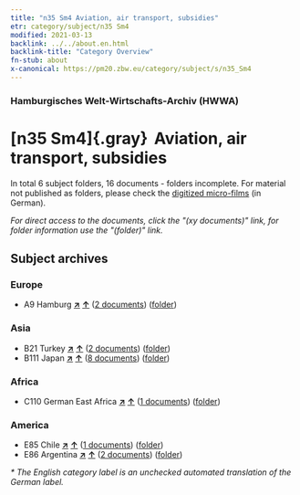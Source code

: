 ```yaml
---
title: "n35 Sm4 Aviation, air transport, subsidies"
etr: category/subject/n35 Sm4
modified: 2021-03-13
backlink: ../../about.en.html
backlink-title: "Category Overview"
fn-stub: about
x-canonical: https://pm20.zbw.eu/category/subject/s/n35_Sm4
---
```


### Hamburgisches Welt-Wirtschafts-Archiv (HWWA)
# [n35 Sm4]{.gray}&#8201; Aviation, air transport, subsidies&#160; 





In total 6 subject folders, 16 documents - folders incomplete.
For material not published as folders, please check the [digitized micro-films](/film/h1_sh.de.html) (in German).

_For direct access to the documents, click the "(xy documents)" link, for folder information use the "(folder)" link._

## Subject archives



### Europe

- A9 Hamburg [**&nearr;**](../../../geo/i/140905/about.en.html "Hamburg (all folders)") [**&uarr;**](../../../geo/about.en.html#A9 "Country category system") (<a href="https://pm20.zbw.eu/dfgview/sh/140905,145687" title="about: Hamburg : Aviation, air transport, subsidies" target="_blank">2 documents</a>) ([folder](../../../../folder/sh/1409xx/140905/1456xx/145687/about.en.html))

### Asia

- B21 Turkey [**&nearr;**](../../../geo/i/141111/about.en.html "Turkey (all folders)") [**&uarr;**](../../../geo/about.en.html#B21 "Country category system") (<a href="https://pm20.zbw.eu/dfgview/sh/141111,145687" title="about: Turkey : Aviation, air transport, subsidies" target="_blank">2 documents</a>) ([folder](../../../../folder/sh/1411xx/141111/1456xx/145687/about.en.html))
- B111 Japan [**&nearr;**](../../../geo/i/141272/about.en.html "Japan (all folders)") [**&uarr;**](../../../geo/about.en.html#B111 "Country category system") (<a href="https://pm20.zbw.eu/dfgview/sh/141272,145687" title="about: Japan : Aviation, air transport, subsidies" target="_blank">8 documents</a>) ([folder](../../../../folder/sh/1412xx/141272/1456xx/145687/about.en.html))

### Africa

- C110 German East Africa [**&nearr;**](../../../geo/i/141471/about.en.html "German East Africa (all folders)") [**&uarr;**](../../../geo/about.en.html#C110 "Country category system") (<a href="https://pm20.zbw.eu/dfgview/sh/141471,145687" title="about: German East Africa : Aviation, air transport, subsidies" target="_blank">1 documents</a>) ([folder](../../../../folder/sh/1414xx/141471/1456xx/145687/about.en.html))

### America

- E85 Chile [**&nearr;**](../../../geo/i/141691/about.en.html "Chile (all folders)") [**&uarr;**](../../../geo/about.en.html#E85 "Country category system") (<a href="https://pm20.zbw.eu/dfgview/sh/141691,145687" title="about: Chile : Aviation, air transport, subsidies" target="_blank">1 documents</a>) ([folder](../../../../folder/sh/1416xx/141691/1456xx/145687/about.en.html))
- E86 Argentina [**&nearr;**](../../../geo/i/141692/about.en.html "Argentina (all folders)") [**&uarr;**](../../../geo/about.en.html#E86 "Country category system") (<a href="https://pm20.zbw.eu/dfgview/sh/141692,145687" title="about: Argentina : Aviation, air transport, subsidies" target="_blank">2 documents</a>) ([folder](../../../../folder/sh/1416xx/141692/1456xx/145687/about.en.html))


_* The English category label is an unchecked automated translation of the German label._

